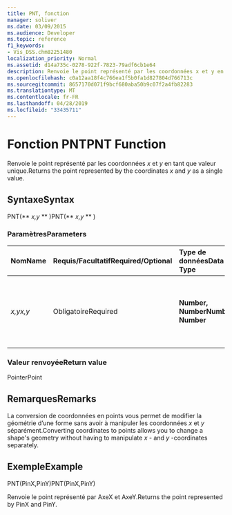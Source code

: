 ```yaml
---
title: PNT, fonction
manager: soliver
ms.date: 03/09/2015
ms.audience: Developer
ms.topic: reference
f1_keywords:
- Vis_DSS.chm82251480
localization_priority: Normal
ms.assetid: d14a735c-0278-922f-7823-79adf6cb1e64
description: Renvoie le point représenté par les coordonnées x et y en tant que valeur unique.
ms.openlocfilehash: c0a12aa18f4c766ea1f5b0fa1d827804d766713c
ms.sourcegitcommit: 8657170d071f9bcf680aba50b9c07f2a4fb82283
ms.translationtype: MT
ms.contentlocale: fr-FR
ms.lasthandoff: 04/28/2019
ms.locfileid: "33435711"
---
```

# <a name="pnt-function"></a><span data-ttu-id="019bc-103">Fonction PNT</span><span class="sxs-lookup"><span data-stu-id="019bc-103">PNT Function</span></span>

<span data-ttu-id="019bc-104">Renvoie le point représenté par les coordonnées  _x_ et  _y_ en tant que valeur unique.</span><span class="sxs-lookup"><span data-stu-id="019bc-104">Returns the point represented by the coordinates  _x_ and  _y_ as a single value.</span></span> 
  
## <a name="syntax"></a><span data-ttu-id="019bc-105">Syntaxe</span><span class="sxs-lookup"><span data-stu-id="019bc-105">Syntax</span></span>

<span data-ttu-id="019bc-106">PNT(\*\* *x,y* \*\* )</span><span class="sxs-lookup"><span data-stu-id="019bc-106">PNT(\*\* *x,y* \*\* )</span></span> 
  
### <a name="parameters"></a><span data-ttu-id="019bc-107">Paramètres</span><span class="sxs-lookup"><span data-stu-id="019bc-107">Parameters</span></span>

|<span data-ttu-id="019bc-108">**Nom**</span><span class="sxs-lookup"><span data-stu-id="019bc-108">**Name**</span></span>|<span data-ttu-id="019bc-109">**Requis/Facultatif**</span><span class="sxs-lookup"><span data-stu-id="019bc-109">**Required/Optional**</span></span>|<span data-ttu-id="019bc-110">**Type de données**</span><span class="sxs-lookup"><span data-stu-id="019bc-110">**Data Type**</span></span>|<span data-ttu-id="019bc-111">**Description**</span><span class="sxs-lookup"><span data-stu-id="019bc-111">**Description**</span></span>|
|:-----|:-----|:-----|:-----|
| <span data-ttu-id="019bc-112">_x,y_</span><span class="sxs-lookup"><span data-stu-id="019bc-112">_x,y_</span></span> <br/> |<span data-ttu-id="019bc-113">Obligatoire</span><span class="sxs-lookup"><span data-stu-id="019bc-113">Required</span></span>  <br/> |<span data-ttu-id="019bc-114">**Number, Number**</span><span class="sxs-lookup"><span data-stu-id="019bc-114">**Number, Number**</span></span> <br/> |<span data-ttu-id="019bc-115">Coordonnées du point dans le système de coordonnées de la forme actuelle</span><span class="sxs-lookup"><span data-stu-id="019bc-115">The coordinates of the point in the coordinate system of the current shape.</span></span>  <br/> |
   
### <a name="return-value"></a><span data-ttu-id="019bc-116">Valeur renvoyée</span><span class="sxs-lookup"><span data-stu-id="019bc-116">Return value</span></span>

<span data-ttu-id="019bc-117">Pointer</span><span class="sxs-lookup"><span data-stu-id="019bc-117">Point</span></span>
  
## <a name="remarks"></a><span data-ttu-id="019bc-118">Remarques</span><span class="sxs-lookup"><span data-stu-id="019bc-118">Remarks</span></span>

<span data-ttu-id="019bc-119">La conversion de coordonnées en points vous permet de modifier la géométrie d’une forme sans avoir à manipuler les coordonnées  *x*  et  *y*  séparément.</span><span class="sxs-lookup"><span data-stu-id="019bc-119">Converting coordinates to points allows you to change a shape's geometry without having to manipulate  *x*  - and  *y*  -coordinates separately.</span></span> 
  
## <a name="example"></a><span data-ttu-id="019bc-120">Exemple</span><span class="sxs-lookup"><span data-stu-id="019bc-120">Example</span></span>

<span data-ttu-id="019bc-121">PNT(PinX,PinY)</span><span class="sxs-lookup"><span data-stu-id="019bc-121">PNT(PinX,PinY)</span></span> 
  
<span data-ttu-id="019bc-122">Renvoie le point représenté par AxeX et AxeY.</span><span class="sxs-lookup"><span data-stu-id="019bc-122">Returns the point represented by PinX and PinY.</span></span> 
  

